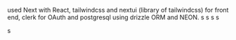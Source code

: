 used Next with React, tailwindcss and nextui (library of tailwindcss) for front end, clerk for OAuth and postgresql using drizzle ORM and NEON.
s
s
s
s

s
